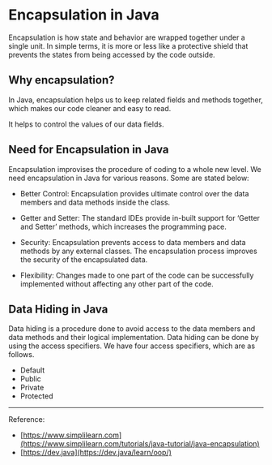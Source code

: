 # Encapsulation in Java

Encapsulation is how state and behavior are wrapped together under a single unit. In simple terms, it is more or less like a protective shield that prevents the states from being accessed by the code outside.

## Why encapsulation?

In Java, encapsulation helps us to keep related fields and methods together, which makes our code cleaner and easy to read.

It helps to control the values of our data fields.

## Need for Encapsulation in Java

Encapsulation improvises the procedure of coding to a whole new level. We need encapsulation in Java for various reasons. Some are stated below:

-   Better Control: Encapsulation provides ultimate control over the data members and data methods inside the class.

-   Getter and Setter: The standard IDEs provide in-built support for ‘Getter and Setter’ methods, which increases the programming pace.

-   Security: Encapsulation prevents access to data members and data methods by any external classes. The encapsulation process improves the security of the encapsulated data.

-   Flexibility: Changes made to one part of the code can be successfully implemented without affecting any other part of the code.

## Data Hiding in Java

Data hiding is a procedure done to avoid access to the data members and data methods and their logical implementation. Data hiding can be done by using the access specifiers. We have four access specifiers, which are as follows.

-   Default
-   Public
-   Private
-   Protected

---

Reference:

-   [https://www.simplilearn.com](https://www.simplilearn.com/tutorials/java-tutorial/java-encapsulation)
-   [https://dev.java](https://dev.java/learn/oop/)
